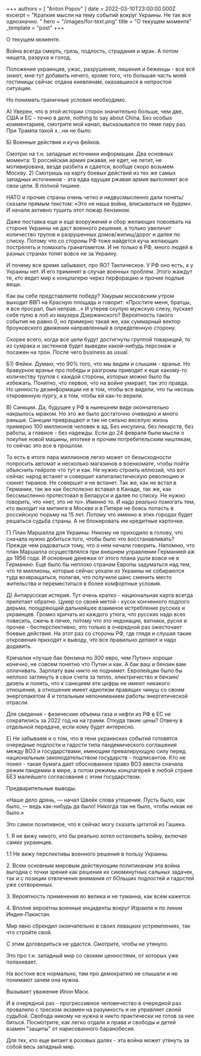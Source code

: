 +++
authors = [ "Anton Popov" ]
date = 2022-03-10T23:00:00.000Z
excerpt = "Краткие мысли на тему событий вокруг Украины. Не так все однозначно. "
hero = "/images/for-text.png"
title = "О текущем моменте"
_template = "post"
+++

О текущем моменте.

Война всегда смерть, грязь, подлость, страдания и мрак. А потом нищета, разруха и голод.

Положение украинцев, ужас, разрушения, лишения и беженцы - все всё знают, мне тут добавить нечего, кроме того, что большая часть моей гостиницы сейчас отдана киевлянам, оказавшихся в непростой ситуации.

Но понимать граничные условия необходимо.

А) Уверен, что в этой истории сторон значительно больше, чем две, США и ЕС - точно в деле, nothing to say about China. Без особых комментариев, смотрите мой канал, высказывался по теме пару раз. При Трампа такой х…ни не было.

Б) Военные действия и куча фейков.

Смотрю на т.н. западные источники информации. Два основных момента: 1) российская армия ржавая, не едет, не летит, не мотивирована, везде разбита и сдается, вообще скоро возьмем Москву. 2) Смотришь на карту боевых действий из тех же самых западных источников - эта едва едущая ржавая армия выполняет все свои цели. В полной тишине.

НАТО и прочие страны очень четко и недвусмысленно дали понять/сказали прямым текстом: «Это не наша война, вписываться не будем». И начали активно тушить этот пожар бензином.

Даже поставка еще и еще вооружений и сбор желающих повоевать на стороне Украины не даст военного решения, а только увеличит количество трупов и разрушенных домов/жилищ/дорог и далее по списку. Потому что со стороны РФ тоже найдется куча желающих пострелять и помахать гранатометом. И не только в РФ, много людей в разных странах топят вовсе не за Украину.

И почему все время забывают, про ЯО? Тактическое. У РФ оно есть, а у Украины нет. И его применят в случае военных проблем. Этого жаждут те, кто ведет мир к концлагерю через перфорацию и прочие подлые вещи.

Как вы себе представляете победу? Хмурым московским утром выходит ВВП на Красную площадь и говорит: «Простите меня, братцы, я все просрал, был неправ…» И утерев скупую мужскую слезу, пускает себе пулю в лоб из маузера Дзержинского? Вероятность такого события не равно 0, но примерно такая же, как суммарный вектор броуновского движения направленный в определенную сторону.

Скорее всего, когда все цели будут достигнуты группой товарищей, то из сумрака и застенков будет выведен какой-нибудь персонаж и посажен на трон. После чего business as usual.

Б1) Фейки. Думаю, что 90% того, что мы видим и слышим - вранье. Но бравурное вранье про победы и разгромы приводит к еще какому-то количеству трупов с каждой стороны, которых можно было бы избежать. Понятно, что первое, что на войне умирает, так это правда. Но ценность дезинформации не в том, чтобы все видели, что ты несешь откровенную пургу, а в том, чтобы ей как-то верили.

В) Санкции. Да, будущее у РФ в нынешнем виде окончательно накрылось мраком. Но это же было достаточно очевидно и много раньше. Санкции превращают и так не сильно веселую жизнь примерно 100 миллионов человек в ад. Без инсулина, без лекарств, без работы, а главное - без надежды. Если до 24 февраля были мысли о покупке новой машины, ипотеке и прочим потребительским ништякам, то сейчас это все в прошлом.

То есть в итоге пара миллионов легко может от безысходности попросить автомат и несколько магазинов в военкомате, чтобы пойти объяснить гейропе что тут и как. Не нужно строить иллюзий, что вот сейчас народ встанет и совершит капиталистическую революцию и скинет тиранов. Не совершит и не встанет. Так же, как не встал в Германии, так же как бесполезно вставал в Канаде, так же, как бессмысленно протестовал в Беларуси и далее по списку. Не нужно говорить, что «нет, это не то». Именно то. И надо реально помогать тем, кто выходит на митинге в Москве и в Питере не боясь попасть в российскую тюрьму на 15 лет. Потому что именно в этих городах будет решаться судьба страны. А не блокировать им кредитные карточки.

Г) План Маршалла для Украины. Никому не приходило в голову, что сначала нужно добиться того, чтобы было что восстанавливать? Прежде чем радоваться тому, что о нем начали говорить. Напомню, что план Маршалла осуществлялся при внешнем управлении Германией аж до 1956 года. И основные денежки от этого плана ушли вовсе не в Германию. Еще было бы неплохо странам Европы задуматься над тем, что те миллионы, которые сейчас уехали из Украины не собираются туда возвращаться, полагая, что получили шанс сменить место жительства и переместиться в более комфортные условия.

Д) Антирусская истерия. Тут очень кратко - национальная карта всегда прилетает обратно. Цукер со своей метой - кусок конченного подлого дерьма, поощряющий дальнейшее взаимное истребление русских и украинцев. Громко кричать из каждого утюга, что русских надо всех повесить, сжечь в печке, потому что это недонация, ватники, русня и прочее - бесперспективно, это только в очередной раз ожесточает боевые действия. На этот раз со стороны РФ, где глядя и слушая такие откровения приходят к выводу, что все правильно делают и надо додавить.

Кричалки «лучше бак бензина по 300 евро, чем Путин» хороши конечно, не совсем понятно что Путин и как. А бак ваш и бензин вам оплачивать. Зарплату вам никто не поднимет. Европейцам было бы неплохо заглянуть в свои счета за тепло, электричество и бензин/дизель и понять, что к санкциям эти цифры не имеют никакого отношения, а отношение имеет идиотизм правящих чинуш со своим энергопакетом 4 и тотальным непониманием работы энергетической отрасли.

Для сведения - физические объемы газа и нефти из РФ в ЕС не сократились за 2022 год на на грамм. Откуда такие цены? Отвечу в отдельной передаче, если кому будет интересно.

Е) Не забываем и о том, что в тени украинских событий готовятся очередные подлости и гадости типа пандемического соглашения между ВОЗ и государствами, имеющим превалирующую силу перед национальным законодательством государств - подписантов. Кто не понял - такая бумага дает обоснованное право ВОЗ ввести сначала режим пандемии в мире, а потом режимы концлагерей в любой стране БЕЗ малейшего согласования с этим государством.

Предварительные выводы.

«Наше дело дрянь, — начал Швейк слова утешения. Пусть было, как было, — ведь как-нибудь да было! Никогда так не было, чтобы никак не было.»

Это самое позитивное, что я сейчас могу сказать цитатой из Гашека.

1\. Я не вижу никого, кто бы реально хотел остановить войну, включая самих украинцев.

1\.1 Не вижу перспективы военного решения в пользу Украины.

2\. Всем основным мировым действующим политиканам эта война выгодна с точки зрения как решения их сиюминутных сальных задачек, так и с позиции отвлечения внимания от бОльших подлостей и гадостей уже сотворенных.

3\. Вероятность применения яо велика и не туманна, как всем кажется.

4\. Вполне вероятны военные инциденты вокруг Израиля и по линии Индия-Пакистан.

Мир явно сбрендил окончательно в своих левацких устремлениях, так что стройте свой.

С этим договориться не удастся. Смотрите, чтобы не утянуло.

Это про т.н. западный мир со своими ценностями, от которых уже попахивает.

На востоке все нормально, там про демократию не слышали и не понимают зачем она нужна.

Вызывает уважение Илон Маск.

И в очередной раз - прогрессивное человечество в очередной раз провалило с треском экзамен на разумность и не управляет своей судьбой. Свобода никому не нужна и никто практически не готов за нее биться. Посмотрите, как легко отдали и права и свободы и детей взамен "защиты" от нарисованного баранобесия.

Для тех, кто еще витает в розовых далях - эта война может утянуть за собой весь западный мир. 
